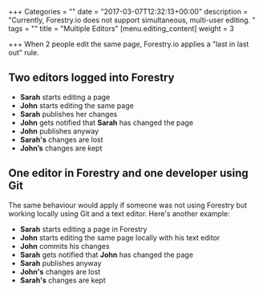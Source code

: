 +++
Categories = ""
date = "2017-03-07T12:32:13+00:00"
description = "Currently, Forestry.io does not support simultaneous, multi-user editing. "
tags = ""
title = "Multiple Editors"
[menu.editing_content]
weight = 3

+++
When 2 people edit the same page, Forestry.io applies a "last in last out" rule.

## Two editors logged into Forestry

*   **Sarah** starts editing a page
*   **John** starts editing the same page
*   **Sarah** publishes her changes
*   **John** gets notified that **Sarah** has changed the page
*   **John** publishes anyway
*   **Sarah's** changes are lost
*   **John’s** changes are kept

## One editor in Forestry and one developer using Git

The same behaviour would apply if someone was not using Forestry but working locally using Git and a text editor. Here's another example:

*   **Sarah** starts editing a page in Forestry
*   **John** starts editing the same page locally with his text editor
*   **John** commits his changes
*   **Sarah** gets notified that **John** has changed the page
*   **Sarah** publishes anyway
*   **John's** changes are lost
*   **Sarah's** changes are kept